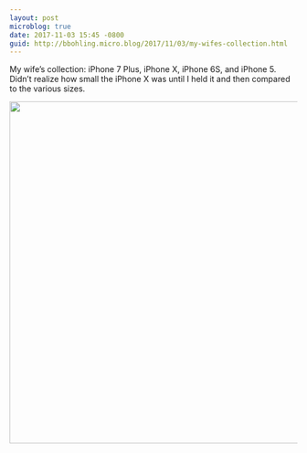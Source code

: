 ```yaml
---
layout: post
microblog: true
date: 2017-11-03 15:45 -0800
guid: http://bbohling.micro.blog/2017/11/03/my-wifes-collection.html
---
```

My wife’s collection: iPhone 7 Plus, iPhone X, iPhone 6S, and iPhone 5. Didn’t realize how small the iPhone X was until I held it and then compared to the various sizes.


<img src="http://micro.brandonbohling.com/uploads/2017/f36007280b.jpg" width="600" height="599" />
